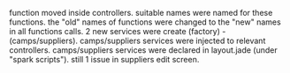 
function moved inside controllers.
suitable names were named for these functions.
the "old" names of functions were changed to the "new" names in all functions calls.
2 new services were create (factory) - (camps/suppliers).
camps/suppliers services were injected to relevant controllers.
camps/suppliers services were declared in layout.jade (under "spark scripts").
 still 1 issue in suppliers edit screen.
 

